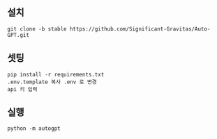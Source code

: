 
## 설치
```
git clone -b stable https://github.com/Significant-Gravitas/Auto-GPT.git
```

## 셋팅
```
pip install -r requirements.txt
.env.template 복사 .env 로 변경
api 키 입력 
```

## 실행
```
python -m autogpt
```
